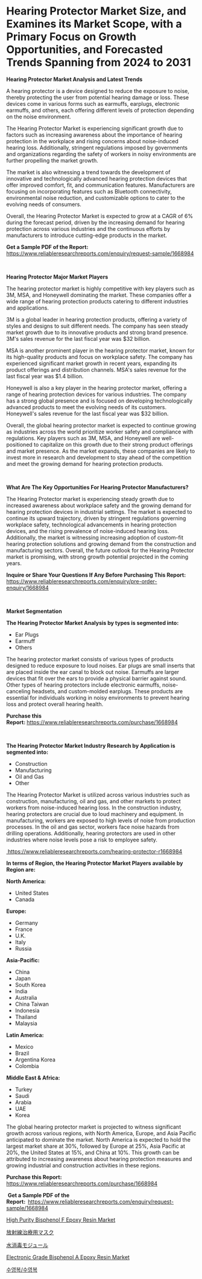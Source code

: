 <p><h1>Hearing Protector Market Size, and Examines its Market Scope, with a Primary Focus on Growth Opportunities, and Forecasted Trends Spanning from 2024 to 2031</h1></p><p><strong>Hearing Protector Market Analysis and Latest Trends</strong></p>
<p><p>A hearing protector is a device designed to reduce the exposure to noise, thereby protecting the user from potential hearing damage or loss. These devices come in various forms such as earmuffs, earplugs, electronic earmuffs, and others, each offering different levels of protection depending on the noise environment.</p><p>The Hearing Protector Market is experiencing significant growth due to factors such as increasing awareness about the importance of hearing protection in the workplace and rising concerns about noise-induced hearing loss. Additionally, stringent regulations imposed by governments and organizations regarding the safety of workers in noisy environments are further propelling the market growth.</p><p>The market is also witnessing a trend towards the development of innovative and technologically advanced hearing protection devices that offer improved comfort, fit, and communication features. Manufacturers are focusing on incorporating features such as Bluetooth connectivity, environmental noise reduction, and customizable options to cater to the evolving needs of consumers.</p><p>Overall, the Hearing Protector Market is expected to grow at a CAGR of 6% during the forecast period, driven by the increasing demand for hearing protection across various industries and the continuous efforts by manufacturers to introduce cutting-edge products in the market.</p></p>
<p><strong>Get a Sample PDF of the Report:&nbsp;</strong> <a href="https://www.reliableresearchreports.com/enquiry/request-sample/1668984">https://www.reliableresearchreports.com/enquiry/request-sample/1668984</a></p>
<p>&nbsp;</p>
<p><strong>Hearing Protector Major Market Players</strong></p>
<p><p>The hearing protector market is highly competitive with key players such as 3M, MSA, and Honeywell dominating the market. These companies offer a wide range of hearing protection products catering to different industries and applications.</p><p>3M is a global leader in hearing protection products, offering a variety of styles and designs to suit different needs. The company has seen steady market growth due to its innovative products and strong brand presence. 3M's sales revenue for the last fiscal year was $32 billion.</p><p>MSA is another prominent player in the hearing protector market, known for its high-quality products and focus on workplace safety. The company has experienced significant market growth in recent years, expanding its product offerings and distribution channels. MSA's sales revenue for the last fiscal year was $1.4 billion.</p><p>Honeywell is also a key player in the hearing protector market, offering a range of hearing protection devices for various industries. The company has a strong global presence and is focused on developing technologically advanced products to meet the evolving needs of its customers. Honeywell's sales revenue for the last fiscal year was $32 billion.</p><p>Overall, the global hearing protector market is expected to continue growing as industries across the world prioritize worker safety and compliance with regulations. Key players such as 3M, MSA, and Honeywell are well-positioned to capitalize on this growth due to their strong product offerings and market presence. As the market expands, these companies are likely to invest more in research and development to stay ahead of the competition and meet the growing demand for hearing protection products.</p></p>
<p>&nbsp;</p>
<p><strong>What Are The Key Opportunities For Hearing Protector Manufacturers?</strong></p>
<p><p>The Hearing Protector market is experiencing steady growth due to increased awareness about workplace safety and the growing demand for hearing protection devices in industrial settings. The market is expected to continue its upward trajectory, driven by stringent regulations governing workplace safety, technological advancements in hearing protection devices, and the rising prevalence of noise-induced hearing loss. Additionally, the market is witnessing increasing adoption of custom-fit hearing protection solutions and growing demand from the construction and manufacturing sectors. Overall, the future outlook for the Hearing Protector market is promising, with strong growth potential projected in the coming years.</p></p>
<p><strong>Inquire or Share Your Questions If Any Before Purchasing This Report:</strong> <a href="https://www.reliableresearchreports.com/enquiry/pre-order-enquiry/1668984">https://www.reliableresearchreports.com/enquiry/pre-order-enquiry/1668984</a></p>
<p>&nbsp;</p>
<p><strong>Market Segmentation</strong></p>
<p><strong>The Hearing Protector Market Analysis by types is segmented into:</strong></p>
<p><ul><li>Ear Plugs</li><li>Earmuff</li><li>Others</li></ul></p>
<p><p>The hearing protector market consists of various types of products designed to reduce exposure to loud noises. Ear plugs are small inserts that are placed inside the ear canal to block out noise. Earmuffs are larger devices that fit over the ears to provide a physical barrier against sound. Other types of hearing protectors include electronic earmuffs, noise-canceling headsets, and custom-molded earplugs. These products are essential for individuals working in noisy environments to prevent hearing loss and protect overall hearing health.</p></p>
<p><strong>Purchase this Report:&nbsp;</strong><a href="https://www.reliableresearchreports.com/purchase/1668984">https://www.reliableresearchreports.com/purchase/1668984</a></p>
<p>&nbsp;</p>
<p><strong>The Hearing Protector Market Industry Research by Application is segmented into:</strong></p>
<p><ul><li>Construction</li><li>Manufacturing</li><li>Oil and Gas</li><li>Other</li></ul></p>
<p><p>The Hearing Protector Market is utilized across various industries such as construction, manufacturing, oil and gas, and other markets to protect workers from noise-induced hearing loss. In the construction industry, hearing protectors are crucial due to loud machinery and equipment. In manufacturing, workers are exposed to high levels of noise from production processes. In the oil and gas sector, workers face noise hazards from drilling operations. Additionally, hearing protectors are used in other industries where noise levels pose a risk to employee safety.</p></p>
<p><a href="https://www.reliableresearchreports.com/hearing-protector-r1668984">&nbsp;https://www.reliableresearchreports.com/hearing-protector-r1668984</a></p>
<p><strong>In terms of Region, the Hearing Protector Market Players available by Region are:</strong></p>
<p>
    <p> <strong> North America: </strong>
        <ul>
            <li>United States</li>
            <li>Canada</li>
        </ul>
        </p> 
    <p> <strong> Europe: </strong>
        <ul>
            <li>Germany</li>
            <li>France</li>
            <li>U.K.</li>
            <li>Italy</li>
            <li>Russia</li>
        </ul>
        </p> 
    <p> <strong> Asia-Pacific: </strong>
        <ul>
            <li>China</li>
            <li>Japan</li>
            <li>South Korea</li>
            <li>India</li>
            <li>Australia</li>
            <li>China Taiwan</li>
            <li>Indonesia</li>
            <li>Thailand</li>
            <li>Malaysia</li>
        </ul>
        </p> 
    <p> <strong> Latin America: </strong>
        <ul>
            <li>Mexico</li>
            <li>Brazil</li>
            <li>Argentina Korea</li>
            <li>Colombia</li>
        </ul>
        </p> 
    <p> <strong> Middle East & Africa: </strong>
        <ul>
            <li>Turkey</li>
            <li>Saudi</li>
            <li>Arabia</li>
            <li>UAE</li>
            <li>Korea</li>
        </ul>
    </p>
    </p>
<p><p>The global hearing protector market is projected to witness significant growth across various regions, with North America, Europe, and Asia Pacific anticipated to dominate the market. North America is expected to hold the largest market share at 30%, followed by Europe at 25%, Asia Pacific at 20%, the United States at 15%, and China at 10%. This growth can be attributed to increasing awareness about hearing protection measures and growing industrial and construction activities in these regions.</p></p>
<p><strong>Purchase this Report: </strong><a href="https://www.reliableresearchreports.com/purchase/1668984">https://www.reliableresearchreports.com/purchase/1668984</a></p>
<p>&nbsp;<strong>Get a Sample PDF of the Report:&nbsp;&nbsp;</strong><a href="https://www.reliableresearchreports.com/enquiry/request-sample/1668984">https://www.reliableresearchreports.com/enquiry/request-sample/1668984</a></p>
<p><strong></strong></p>
<p><p><a href="https://github.com/AnnChovey2023/Market-Research-Report-List-1/blob/main/high-purity-bisphenol-f-epoxy-resin-market.md">High Purity Bisphenol F Epoxy Resin Market</a></p><p><a href="https://github.com/lrlmopnhwd79300/Market-Research-Report-List-2/blob/main/8253934139805.md">放射線治療用マスク</a></p><p><a href="https://github.com/AbigaleHuel/Market-Research-Report-List-1/blob/main/8872651139804.md">水消毒モジュール</a></p><p><a href="https://github.com/yadanielu/Market-Research-Report-List-1/blob/main/electronic-grade-bisphenol-a-epoxy-resin-market.md">Electronic Grade Bisphenol A Epoxy Resin Market</a></p><p><a href="https://github.com/tasfiyaj85/Market-Research-Report-List-1/blob/main/5779341147722.md">수영복/수영복</a></p></p>